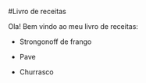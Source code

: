 #Livro de receitas

Ola! Bem vindo ao meu livro de receitas:

- Strongonoff de frango

 - Pave

- Churrasco
